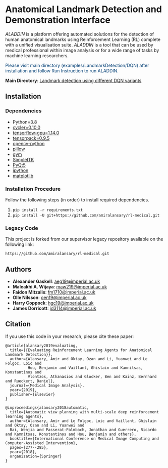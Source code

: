 # **A**natomical **L**andmark **D**etection and **D**emonstration **I**nterface

*ALADDIN* is a platform offering automated solutions for the detection of human anatomical landmarks using Reinforcement Learning (RL) complete with a unified visualisation suite. *ALADDIN* is a tool that can be used by medical professional within image analysis or for a wide range of tasks by machine learning researchers.  

<p style='color:#003E74'>Please visit main directory (examples/LandmarkDetection/DQN) after installation and follow Run Instruction to run ALADDIN.</p>

**Main Directory**: [Landmark detection using different DQN variants](examples/LandmarkDetection/DQN)

## Installation

### Dependencies
+ Python=3.8
+ [cycler=0.10.0](https://pypi.org/project/Cycler/)
+ [tensorflow-gpu=1.14.0](https://pypi.org/project/tensorflow-gpu/)
+ [tensorpack=0.9.5](https://github.com/tensorpack/tensorpack)
+ [opencv-python](https://pypi.org/project/opencv-python/)
+ [pillow](https://pypi.org/project/Pillow/)
+ [gym](https://pypi.org/project/gym/)
+ [SimpleITK](https://pypi.org/project/SimpleITK/)
+ [PyQt5](https://pypi.org/project/PyQt5/)
+ [ipython](https://pypi.org/project/ipython/)
+ [matplotlib](https://pypi.org/project/matplotlib/)

### Installation Procedure
Follow the following steps (in order) to install required dependencies.
1. ``` pip install -r requirements.txt ```
2. ``` pip install -U git+https://github.com/amiralansary/rl-medical.git ```


### Legacy Code
This project is forked from our supervisor legacy repository available on the following link:
```
https://github.com/amiralansary/rl-medical.git
```

## Authors
- **Alexander Gaskell**: aeg19@imperial.ac.uk
- **Maleakhi A. Wijaya**: maw219@imperial.ac.uk
- **Faidon Mitzalis**: fm1710@imperial.ac.uk
- **Olle Nilsson**: oen19@imperial.ac.uk
- **Harry Coppock**:
hgc19@imperial.ac.uk
- **James Dorricott**: jd3114@imperial.ac.uk

## Citation

If you use this code in your research, please cite these paper:

```
@article{alansary2019evaluating,
  title={{Evaluating Reinforcement Learning Agents for Anatomical Landmark Detection}},
  author={Alansary, Amir and Oktay, Ozan and Li, Yuanwei and Le Folgoc, Loic and 
          Hou, Benjamin and Vaillant, Ghislain and Kamnitsas, Konstantinos and 
          Vlontzos, Athanasios and Glocker, Ben and Kainz, Bernhard and Rueckert, Daniel},
  journal={Medical Image Analysis},
  year={2019},
  publisher={Elsevier}
}

@inproceedings{alansary2018automatic,
  title={Automatic view planning with multi-scale deep reinforcement learning agents},
  author={Alansary, Amir and Le Folgoc, Loic and Vaillant, Ghislain and Oktay, Ozan and Li, Yuanwei and 
  Bai, Wenjia and Passerat-Palmbach, Jonathan and Guerrero, Ricardo and Kamnitsas, Konstantinos and Hou, Benjamin and others},
  booktitle={International Conference on Medical Image Computing and Computer-Assisted Intervention},
  pages={277--285},
  year={2018},
  organization={Springer}
}
 ```

